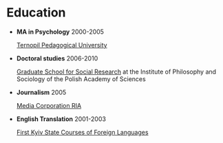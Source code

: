 # Education
- **MA in Psychology** 2000-2005

  [Ternopil Pedagogical University](http://tnpu.edu.ua/en/)

- **Doctoral studies** 2006-2010

  [Graduate School for Social Research](http://www.gssr.edu.pl/) at the Institute of Philosophy and Sociology of the Polish Academy of Sciences

- **Journalism** 2005

   [Media Corporation RIA](https://ria.media/)

- **English Translation** 2001-2003

  [First Kyiv State Courses of Foreign Languages](https://www.english.vn.ua/)
